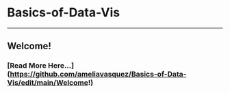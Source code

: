 # Basics-of-Data-Vis
----
## Welcome! 
### [Read More Here...] (https://github.com/ameliavasquez/Basics-of-Data-Vis/edit/main/Welcome!)
